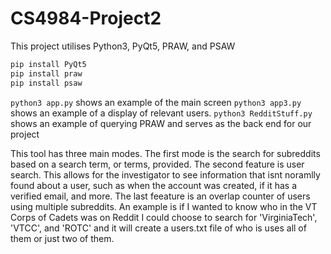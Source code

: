# CS4984-Project2

This project utilises Python3, PyQt5, PRAW, and PSAW

```bash
pip install PyQt5
pip install praw
pip install psaw 
```


`python3 app.py` shows an example of the main screen
`python3 app3.py` shows an example of a display of relevant users. 
`python3 RedditStuff.py` shows an example of querying PRAW and serves as the back end
for our project

This tool has three main modes. The first mode is the search for subreddits based on a search term, or terms, provided. The second feature is user search.
This allows for the investigator to see information that isnt noramlly found about a user, such as when the account was created, if it has a verified email, and more.
The last feeature is an overlap counter of users using multiple subreddits. An example is if I wanted to know who in the VT Corps of Cadets was on Reddit I could choose
to search for 'VirginiaTech', 'VTCC', and 'ROTC' and it will create a users.txt file of who is uses all of them or just two of them.